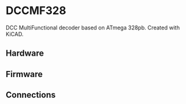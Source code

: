 # DCCMF328
DCC MultiFunctional decoder based on ATmega 328pb.
Created with KiCAD.

## Hardware

## Firmware

## Connections

